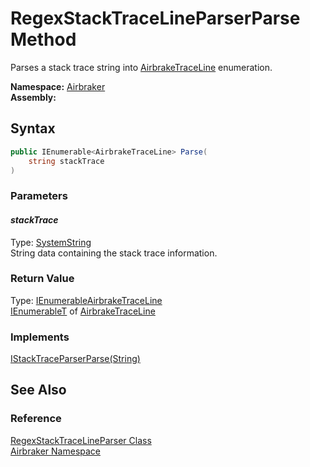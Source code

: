 RegexStackTraceLineParserParse Method
=====================================
Parses a stack trace string into [AirbrakeTraceLine][1] enumeration.

**Namespace:** [Airbraker][2]  
**Assembly:**

Syntax
------

```csharp
public IEnumerable<AirbrakeTraceLine> Parse(
	string stackTrace
)
```

### Parameters

#### *stackTrace*
Type: [SystemString][3]  
String data containing the stack trace information.

### Return Value
Type: [IEnumerable][4][AirbrakeTraceLine][1]  
[IEnumerableT][4] of [AirbrakeTraceLine][1]
### Implements
[IStackTraceParserParse(String)][5]  


See Also
--------

### Reference
[RegexStackTraceLineParser Class][6]  
[Airbraker Namespace][2]  

[1]: ../../Airbraker.Data/AirbrakeTraceLine/README.md
[2]: ../README.md
[3]: http://msdn.microsoft.com/en-us/library/s1wwdcbf
[4]: http://msdn.microsoft.com/en-us/library/9eekhta0
[5]: ../IStackTraceParser/Parse.md
[6]: README.md